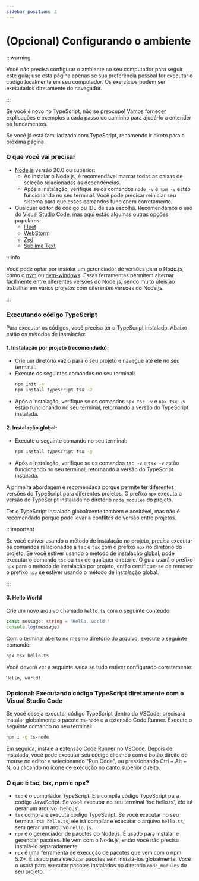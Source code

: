 ```yaml
---
sidebar_position: 2
---
```


# (Opcional) Configurando o ambiente

:::warning

Você não precisa configurar o ambiente no seu computador para seguir este guia; use esta página apenas se sua
preferência pessoal for executar o código localmente em seu computador. Os exercícios podem ser executados diretamente
do navegador.

:::

Se você é novo no TypeScript, não se preocupe! Vamos fornecer explicações e exemplos a cada passo do caminho para ajudá-lo a entender os fundamentos.

Se você já está familiarizado com TypeScript, recomendo ir direto para a próxima página.

### O que você vai precisar

- [Node.js](https://nodejs.org/en/download/) versão 20.0 ou superior:
  - Ao instalar o Node.js, é recomendável marcar todas as caixas de seleção relacionadas às dependências.
  - Após a instalação, verifique se os comandos `node -v` e `npm -v` estão funcionando no seu terminal. Você pode precisar reiniciar seu sistema para que esses comandos funcionem corretamente.
- Qualquer editor de código ou IDE de sua escolha. Recomendamos o uso do [Visual Studio Code](https://code.visualstudio.com/), mas aqui estão algumas outras opções populares:
  - [Fleet](https://www.jetbrains.com/fleet/)
  - [WebStorm](https://www.jetbrains.com/webstorm/)
  - [Zed](https://zed.dev/)
  - [Sublime Text](https://www.sublimetext.com/)

:::info

Você pode optar por instalar um gerenciador de versões para o Node.js, como o [nvm](https://github.com/nvm-sh/nvm) ou [nvm-windows](https://github.com/coreybutler/nvm-windows). Essas ferramentas permitem alternar facilmente entre diferentes versões do Node.js, sendo muito úteis ao trabalhar em vários projetos com diferentes versões do Node.js.

:::

### Executando código TypeScript

Para executar os códigos, você precisa ter o TypeScript instalado. Abaixo estão os métodos de instalação:

#### 1. Instalação por projeto (recomendado):
  - Crie um diretório vazio para o seu projeto e navegue até ele no seu terminal.
  - Execute os seguintes comandos no seu terminal:
    ```bash
    npm init -y
    npm install typescript tsx -D
    ```
  - Após a instalação, verifique se os comandos `npx tsc -v` e `npx tsx -v` estão funcionando no seu terminal, retornando a versão do TypeScript instalada.

#### 2. Instalação global:
  - Execute o seguinte comando no seu terminal:
    ```bash
    npm install typescript tsx -g
    ```
  - Após a instalação, verifique se os comandos `tsc -v` e `tsx -v` estão funcionando no seu terminal, retornando a versão do TypeScript instalada.

A primeira abordagem é recomendada porque permite ter diferentes versões do TypeScript para diferentes projetos. O prefixo `npx` executa a versão do TypeScript instalada no diretório `node_modules` do projeto.

Ter o TypeScript instalado globalmente também é aceitável, mas não é recomendado porque pode levar a conflitos de versão entre projetos.

:::important

Se você estiver usando o método de instalação no projeto, precisa executar os comandos relacionados a `tsc` e `tsx` com o prefixo `npx` no diretório do projeto. Se você estiver usando o método de instalação global, pode executar o comando `tsc` ou `tsx` de qualquer diretório.
O guia usará o prefixo `npx` para o método de instalação por projeto, então certifique-se de remover o prefixo `npx` se estiver usando o método de instalação global.

:::

#### 3. Hello World

Crie um novo arquivo chamado `hello.ts` com o seguinte conteúdo:

```typescript
const message: string = 'Hello, world!'
console.log(message)
```

Com o terminal aberto no mesmo diretório do arquivo, execute o seguinte comando:

```bash
npx tsx hello.ts
```

Você deverá ver a seguinte saída se tudo estiver configurado corretamente:

```bash
Hello, world!
```

### Opcional: Executando código TypeScript diretamente com o Visual Studio Code

Se você deseja executar código TypeScript dentro do VSCode, precisará instalar globalmente o pacote `ts-node` e a extensão Code Runner. Execute o seguinte comando no seu terminal:

```bash
npm i -g ts-node
```

Em seguida, instale a extensão [Code Runner](https://marketplace.visualstudio.com/items?itemName=formulahendry.code-runner) no VSCode. Depois de instalada, você pode executar seu código clicando com o botão direito do mouse no editor e selecionando "Run Code", ou pressionando Ctrl + Alt + N, ou clicando no ícone de execução no canto superior direito.

### O que é tsc, tsx, npm e npx?

- `tsc` é o compilador TypeScript. Ele compila código TypeScript para código JavaScript. Se você executar no seu terminal 'tsc hello.ts', ele irá gerar um arquivo 'hello.js'.
- `tsx` compila e executa código TypeScript. Se você executar no seu terminal `tsx hello.ts`, ele irá compilar e executar o arquivo `hello.ts`, sem gerar um arquivo `hello.js`.
- `npm` é o gerenciador de pacotes do Node.js. É usado para instalar e gerenciar pacotes. Ele vem com o Node.js, então você não precisa instalá-lo separadamente.
- `npx` é uma ferramenta de execução de pacotes que vem com o npm 5.2+. É usado para executar pacotes sem instalá-los globalmente. Você o usará para executar pacotes instalados no diretório `node_modules` do seu projeto.
